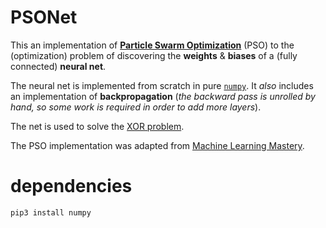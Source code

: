 # PSONet

This an implementation of [**Particle Swarm Optimization**]() (PSO) to the (optimization) problem of discovering the **weights** & **biases** of a (fully connected) **neural net**.

The neural net is implemented from scratch in pure [`numpy`](https://numpy.org/). It *also* includes an implementation of **backpropagation** (*the backward pass is unrolled by hand, so some work is required in order to add more layers*).

The net is used to solve the [XOR problem](https://youtube.com/watch?v=kNPGXgzxoHw).

The PSO implementation was adapted from [Machine Learning Mastery](https://machinelearningmastery.com/a-gentle-introduction-to-particle-swarm-optimization/).

# dependencies

```
pip3 install numpy
```
